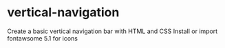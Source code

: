 # vertical-navigation
Create a basic vertical navigation bar with HTML and CSS
Install or import fontawsome 5.1 for icons
